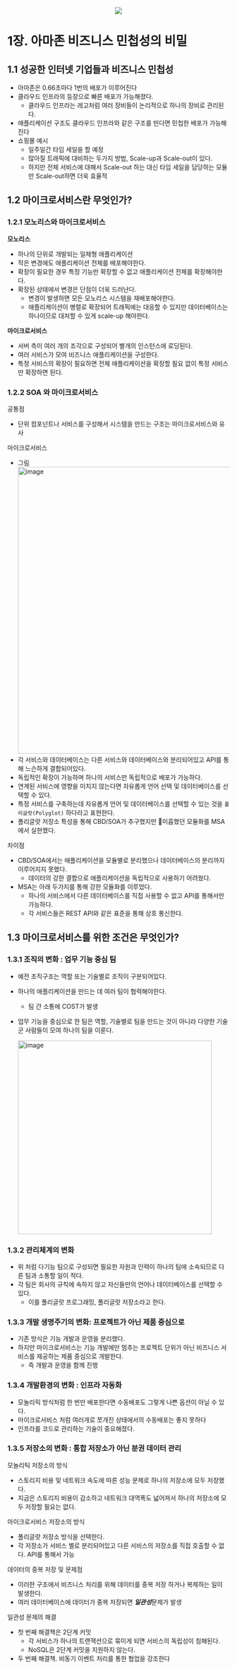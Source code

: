<p align="center">
	<img src="https://github.com/devbelly/TIL/assets/67682840/420a6940-d457-4573-8ccd-f421463d4e09">
</p>

# 1장. 아마존 비즈니스 민첩성의 비밀

## 1.1 성공한 인터넷 기업들과 비즈니스 민첩성

- 아마존은 0.66초마다 1번의 배포가 이루어진다
- 클라우드 인프라의 등장으로 빠른 배포가 가능해졌다.
	- 클라우드 인프라는 레고처럼 여러 장비들이 논리적으로 하나의 장비로 관리된다.
- 애플리케이션 구조도 클라우드 인프라와 같은 구조를 띤다면 민첩한 배포가 가능해진다
- 쇼핑몰 예시
	- 일주일간 타임 세일을 할 예정
	- 많아질 트래픽에 대비하는 두가지 방법, Scale-up과 Scale-out이 있다.
	- 하지만 전체 서비스에 대해서 Scale-out 하는 대신 타임 세일을 담당하는 모듈만 Scale-out하면 더욱 효율적
	
## 1.2 마이크로서비스란 무엇인가?

### 1.2.1 모노리스와 마이크로서비스

**모노리스**
- 하나의 단위로 개발되는 일체형 애플리케이션
- 작은 변경에도 애플리케이션 전체를 배포해야한다.
- 확장이 필요한 경우 특정 기능만 확장할 수 없고 애플리케이션 전체를 확장해야한다.
- 확장된 상태에서 변경은 단점이 더욱 드러난다.
	- 변경이 발생하면 모든 모노리스 시스템을 재배포해야한다.
	- 애플리케이션이 병렬로 확장되어 트래픽에는 대응할 수 있지만 데이터베이스는 하나이므로 대처할 수 있게 scale-up 해야한다.

**마이크로서비스**
- 서버 측이 여러 개의 조각으로 구성되어 별개의 인스턴스에 로딩된다.
- 여러 서비스가 모여 비즈니스 애플리케이션을 구성한다.
- 특정 서비스의 확장이 필요하면 전체 애플리케이션을 확장할 필요 없이 특정 서비스만 확장하면 된다.

### 1.2.2 SOA 와 마이크로서비스

공통점
- 단위 컴포넌트나 서비스를 구성해서 시스템을 만드는 구조는 마이크로서비스와 유사

마이크로서비스
- 그림
	<img width="650" alt="image" src="https://github.com/devbelly/TIL/assets/67682840/1ac60e66-6b1d-4b4c-8dc7-1d9d6f7bc9fb">
- 각 서비스와 데이터베이스는 다른 서비스와 데이터베이스와 분리되어있고 API를 통해 느슨하게 결합되어있다.
- 독립적인 확장이 가능하며 하나의 서비스만 독립적으로 배포가 가능하다.
- 연계된 서비스에 영향을 미치지 않는다면 자유롭게 언어 선택 및 데이터베이스를 선택할 수 있다.
- 특정 서비스를 구축하는데 자유롭게 언어 및 데이터베이스를 선택할 수 있는 것을 `폴리글랏(Polyglot)` 하다라고 표현한다.
- 폴리글랏 저장소 특성을 통해 CBD/SOA가 추구했지만 미흡했던 모듈화를 MSA에서 실현했다.

차이점
- CBD/SOA에서는 애플리케이션을 모듈별로 분리했으나 데이터베이스의 분리까지 이루어지지 못했다.
	- 데이터의 강한 결합으로 애플리케이션을 독립적으로 사용하기 어려웠다.
- MSA는 아래 두가지를 통해 강한 모듈화를 이루었다.
	- 하나의 서비스에서 다른 데이터베이스를 직접 사용할 수 없고 API를 통해서만 가능하다.
	- 각 서비스들은 REST API와 같은 표준을 통해 상호 통신한다.

## 1.3 마이크로서비스를 위한 조건은 무엇인가?


### 1.3.1 조직의 변화 : 업무 기능 중심 팀
- 예전 조직구조는 역할 또는 기술별로 조직이 구분되어있다.
- 하나의 애플리케이션을 만드는 데 여러 팀이 협력해야한다.
	- 팀 간 소통에 COST가 발생
- 업무 기능을 중심으로 한 팀은 역할, 기술별로 팀을 만드는 것이 아니라 다양한 기술군 사람들이 모여 하나의 팀을 이룬다.

	<img width="439" alt="image" src="https://github.com/devbelly/TIL/assets/67682840/5616e107-10fd-4c9d-8b85-54050138095a">

### 1.3.2 관리체계의 변화
- 위 처럼 다기능 팀으로 구성되면 필요한 자원과 인력이 하나의 팀에 소속되므로 다른 팀과 소통할 일이 적다.
- 각 팀은 회사의 규칙에 속하지 않고 자신들만의 언어나 데이터베이스를 선택할 수 있다.
	- 이를 폴리글랏 프로그래밍, 폴리글랏 저장소라고 한다.

### 1.3.3 개발 생명주기의 변화: 프로젝트가 아닌 제품 중심으로
- 기존 방식은 기능 개발과 운영을 분리했다.
- 하지만 마이크로서비스는 기능 개발에만 멈추는 프로젝트 단위가 아닌 비즈니스 서비스를 제공하는 제품 중심으로 개발한다.
	- 즉 개발과 운영을 함께 진행

### 1.3.4 개발환경의 변화 : 인프라 자동화

- 모놀리릭 방식처럼 한 번만 배포한다면 수동배포도 그렇게 나쁜 옵션이 아닐 수 있다.
- 마이크로서비스 처럼 여러개로 쪼개진 상태에서의 수동배포는 좋지 못하다
- 인프라를 코드로 관리하는 기술이 중요해졌다.

### 1.3.5 저장소의 변화 : 통합 저장소가 아닌 분권 데이터 관리

모놀리틱 저장소의 방식
- 스토리지 비용 및 네트워크 속도에 따른 성능 문제로 하나의 저장소에 모두 저장했다.
- 지금은 스토리지 비용이 감소하고 네트워크 대역폭도 넓어져서 하나의 저장소에 모두 저장할 필요는 없다.

마이크로서비스 저장소의 방식
- 폴리글랏 저장소 방식을 선택한다.
- 각 저장소가 서비스 별로 분리되어있고 다른 서비스의 저장소를 직접 호출할 수 없다. API를 통해서 가능

데이터의 중복 저장 및 문제점
- 이러한 구조에서 비즈니스 처리를 위해 데이터를 중복 저장 하거나 복제하는 일이 발생한다.
- 여러 데이터베이스에 데이터가 중복 저장되면 ***일관성***문제가 발생

일관성 문제의 해결
- 첫 번째 해결책은 2단계 커밋
	- 각 서비스가 하나의 트랜잭션으로 묶이게 되면 서비스의 독립성이 침해된다.
	- NoSQL은 2단계 커밋을 지원하지 않는다.
- 두 번째 해결책. 비동기 이벤트 처리를 통한 협업을 강조한다

